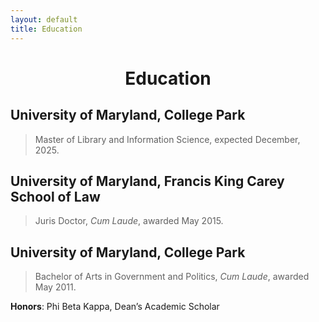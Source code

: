 ```yaml
---
layout: default
title: Education
---
```


<h1 align="center"> Education</h1>

## University of Maryland, College Park
>Master of Library and Information Science, expected December, 2025.

## University of Maryland, Francis King Carey School of Law
>Juris Doctor, *Cum Laude*, awarded May 2015.

## University of Maryland, College Park
>Bachelor of Arts in Government and Politics, *Cum Laude*, awarded May 2011.

**Honors**: Phi Beta Kappa, Dean’s Academic Scholar
